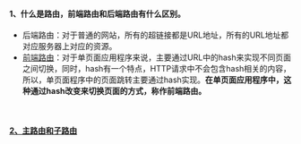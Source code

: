 
#### 1、什么是路由，前端路由和后端路由有什么区别。

  - 后端路由：对于普通的网站，所有的超链接都是URL地址，所有的URL地址都对应服务器上对应的资源。
  - [前端路由](https://www.cnblogs.com/joyho/articles/4430148.html)：对于单页面应用程序来说，主要通过URL中的hash来实现不同页面之间切换，同时，hash有一个特点，HTTP请求中不会包含hash相关的内容，所以，单页面程序中的页面跳转主要通过hash实现。**在单页面应用程序中，这种通过hash改变来切换页面的方式，称作前端路由。**
<br>

#### [2、主路由和子路由](https://blog.csdn.net/zgh0711/article/details/79716506)

  



